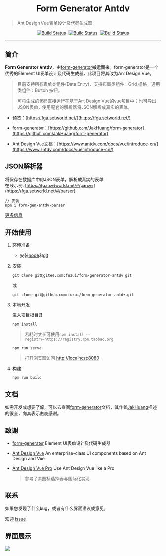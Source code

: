 <h1 align="center">Form Generator Antdv</h1>

> Ant Design Vue表单设计及代码生成器

<p align="center">
 <a href="https://gitee.com/fuzui/form-generator-antdv" target="_blank"><img src="https://gitee.com/fuzui/form-generator-antdv/badge/star.svg?theme=dark" alt="Build Status"></a>&nbsp;
 <a href="https://github.com/fuzui/form-generator-antdv" target="_blank"><img src="https://img.shields.io/github/stars/fuzui/form-generator-antdv.svg?style=social" alt="Build Status"></a>&nbsp;
 <a href="https://github.com/vueComponent/ant-design-vue" target="_blank"><img src="https://img.shields.io/badge/Ant Design Vue-1.7.8-brightgreen" alt="Build Status"></a>
</p>


------------------------------

## 简介

**Form Generator Antdv**，由[form-generator](https://github.com/JakHuang/form-generator)搬运而来。form-generator是一个优秀的Element UI表单设计及代码生成器，此项目将其改为Ant Design Vue。

> 目前支持所有表单类组件(Data Entry)，支持布局类组件：Grid 栅格，通用类组件：Button 按钮。
>
> 可将生成的代码直接运行在基于Ant Design Vue的vue项目中；也可导出JSON表单，使用配套的解析器将JSON解析成真实的表单。

* 预览：[https://fga.setworld.net/](https://fga.setworld.net/)

* form-generator：[https://github.com/JakHuang/form-generator](https://github.com/JakHuang/form-generator)

* Ant Design Vue文档：[https://www.antdv.com/docs/vue/introduce-cn/](https://www.antdv.com/docs/vue/introduce-cn/)

## JSON解析器

将保存在数据库中的JSON表单，解析成真实的表单  
在线示例: [https://fga.setworld.net/#/parser](https://fga.setworld.net/#/parser) 

```
// 安装
npm i form-gen-antdv-parser
```

[更多信息](https://github.com/fuzui/form-generator-antdv/tree/master/src/components/parser) 

## 开始使用
1. 环境准备
   * 安装[node](http://nodejs.org/)和[git](https://git-scm.com/)

2. 安装

   ```shell
   git clone git@gitee.com:fuzui/form-generator-antdv.git
   ```

   或

   ```shell
   git clone git@github.com:fuzui/form-generator-antdv.git
   ```

3. 本地开发

   进入项目根目录

   ```shell
   npm install
   ```

   > 若耗时太长可使用`npm install --registry=https://registry.npm.taobao.org`

   ```shell
   npm run serve
   ```

   > 打开浏览器访问 [http://localhost:8080](http://localhost:8080/)

4. 构建

   ```shell
   npm run build
   ```

## 文档
如需开发或想要了解，可以去查阅[form-generator](https://github.com/JakHuang/form-generator)文档，其作者[JakHuang](https://github.com/JakHuang)描述的很全，向其表示由衷感谢。

## 致谢

* [form-generator](https://github.com/JakHuang/form-generator) Element UI表单设计及代码生成器
* [Ant Design Vue](https://github.com/vueComponent/ant-design-vue/) An enterprise-class UI components based on Ant Design and Vue
* [Ant Design Vue Pro](https://github.com/vueComponent/ant-design-vue-pro) Use Ant Design Vue like a Pro
  
  > 参考了其图标选择器与国际化实现

## 联系

如果您发现了什么bug，或者有什么界面建议或意见，

欢迎 [issue](https://github.com/fuzui/form-generator-antdv/issues)

## 界面展示
![](https://oss.fuzui.net/img/202202120318359.png)
